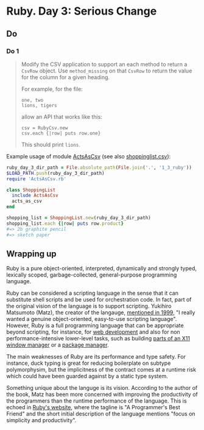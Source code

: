 # Ruby. Day 3: Serious Change

## Do

### Do 1

> Modify the CSV application to support an each method to return a `CsvRow` object. Use
> `method_missing` on that `CsvRow` to return the value for the column for a given heading.
>
> For example, for the file:
>
> ```text
> one, two
> lions, tigers
> ```
>
> allow an API that works like this:
>
> ```text
> csv = RubyCsv.new
> csv.each {|row| puts row.one}
> ```
>
> This should print `lions`.

Example usage of module [ActsAsCsv](./ActsAsCsv.rb) (see also
[shoppinglist.csv](./shoppinglist.csv)):

```ruby
ruby_day_3_dir_path = File.absolute_path(File.join('.', '1_3_ruby'))
$LOAD_PATH.push(ruby_day_3_dir_path)
require 'ActsAsCsv.rb'

class ShoppingList
  include ActsAsCsv
  acts_as_csv
end

shopping_list = ShoppingList.new(ruby_day_3_dir_path)
shopping_list.each {|row| puts row.product}
#=> 2b graphite pencil
#=> sketch paper
```

## Wrapping up

Ruby is a pure object-oriented, interpreted, dynamically and strongly typed, lexically scoped,
garbage-collected, general-purpose programming language.

Ruby can be considered a scripting language in the sense that it can substitute shell scripts and be
used for orchestration code. In fact, part of the original vision of the language is to support
scripting. Yukihiro Matsumoto (Matz), the creator of the langauge, [mentioned in
1999](https://www.ruby-lang.org/en/documentation/faq/1/), "I really wanted a genuine
object-oriented, easy-to-use scripting language". However, Ruby is a full programming language that
can be appropriate beyond scripting, for instance, for [web development](https://rubyonrails.org/)
and also for non performance-intensive lower-level tasks, such as building [parts of an X11 window
manager](https://ruby-doc.com/docs/ProgrammingRuby/) or a [package
manager](https://github.com/Homebrew/brew).  

The main weaknesses of Ruby are its performance and type safety. For instance, duck typing is great
for reducing boilerplate on subtype polymorphysim, but the implicitness of the contract comes at a
  runtime risk which could have been guarded against by a static type system.

Something unique about the languge is its vision. According to the author of the book, Matz has been
more concerned with improving the productivity of the programmers than the runtime performance of
the language. This is echoed in [Ruby's website](https://www.ruby-lang.org/en/), where the tagline
is "A Programmer's Best Friend" and the short initial description of the language mentions "focus on
simplicity and productivity".
